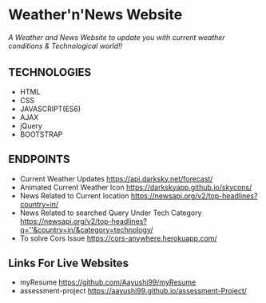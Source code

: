 # Weather'n'News Website

###### A Weather and News Website to update you with current weather conditions & Technological world!!

## TECHNOLOGIES
* HTML
* CSS
* JAVASCRIPT(ES6)
* AJAX
* jQuery
* BOOTSTRAP

## ENDPOINTS
* Current Weather Updates https://api.darksky.net/forecast/
* Animated Current Weather Icon https://darkskyapp.github.io/skycons/
* News Related to Current location https://newsapi.org/v2/top-headlines?country=in/
* News Related to searched Query Under Tech Category https://newsapi.org/v2/top-headlines?q=''&country=in/&category=technology/
* To solve Cors Issue https://cors-anywhere.herokuapp.com/

## Links For Live Websites
* myResume https://github.com/Aayushi99/myResume
* assessment-project https://aayushi99.github.io/assessment-Project/
